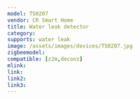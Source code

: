 ```yaml
---
model: TS0207
vendor: CR Smart Home 
title: Water leak detector
category:
supports: water leak
image: /assets/images/devices/TS0207.jpg
zigbeemodel: 
compatible: [z2m,deconz]
mlink: 
link: 
link2: 
link3: 
---
```

